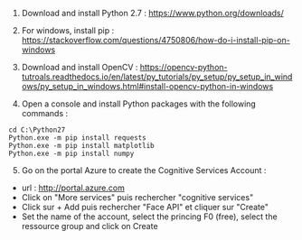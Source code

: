 1. Download and install Python 2.7 :
https://www.python.org/downloads/

2. For windows, install pip :
https://stackoverflow.com/questions/4750806/how-do-i-install-pip-on-windows

3. Download and install OpenCV :
https://opencv-python-tutroals.readthedocs.io/en/latest/py_tutorials/py_setup/py_setup_in_windows/py_setup_in_windows.html#install-opencv-python-in-windows

4. Open a console and install Python packages with the following commands :
```
cd C:\Python27
Python.exe -m pip install requests
Python.exe -m pip install matplotlib
Python.exe -m pip install numpy
```
5. Go on the portal Azure to create the Cognitive Services Account :
- url : http://portal.azure.com
- Click on "More services" puis rechercher "cognitive services"
- Click sur + Add puis rechercher "Face API" et cliquer sur "Create"
- Set the name of the account, select the princing F0 (free), select the ressource group and click on Create
